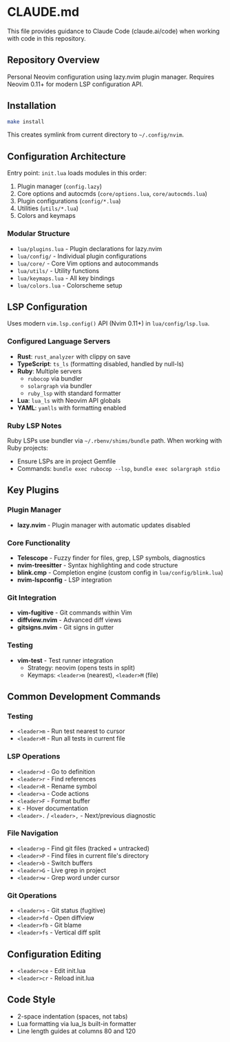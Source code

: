# CLAUDE.md

This file provides guidance to Claude Code (claude.ai/code) when working with code in this repository.

## Repository Overview

Personal Neovim configuration using lazy.nvim plugin manager. Requires Neovim 0.11+ for modern LSP configuration API.

## Installation

```bash
make install
```

This creates symlink from current directory to `~/.config/nvim`.

## Configuration Architecture

Entry point: `init.lua` loads modules in this order:
1. Plugin manager (`config.lazy`)
2. Core options and autocmds (`core/options.lua`, `core/autocmds.lua`)
3. Plugin configurations (`config/*.lua`)
4. Utilities (`utils/*.lua`)
5. Colors and keymaps

### Modular Structure

- `lua/plugins.lua` - Plugin declarations for lazy.nvim
- `lua/config/` - Individual plugin configurations
- `lua/core/` - Core Vim options and autocommands
- `lua/utils/` - Utility functions
- `lua/keymaps.lua` - All key bindings
- `lua/colors.lua` - Colorscheme setup

## LSP Configuration

Uses modern `vim.lsp.config()` API (Nvim 0.11+) in `lua/config/lsp.lua`.

### Configured Language Servers

- **Rust**: `rust_analyzer` with clippy on save
- **TypeScript**: `ts_ls` (formatting disabled, handled by null-ls)
- **Ruby**: Multiple servers
  - `rubocop` via bundler
  - `solargraph` via bundler
  - `ruby_lsp` with standard formatter
- **Lua**: `lua_ls` with Neovim API globals
- **YAML**: `yamlls` with formatting enabled

### Ruby LSP Notes

Ruby LSPs use bundler via `~/.rbenv/shims/bundle` path. When working with Ruby projects:
- Ensure LSPs are in project Gemfile
- Commands: `bundle exec rubocop --lsp`, `bundle exec solargraph stdio`

## Key Plugins

### Plugin Manager
- **lazy.nvim** - Plugin manager with automatic updates disabled

### Core Functionality
- **Telescope** - Fuzzy finder for files, grep, LSP symbols, diagnostics
- **nvim-treesitter** - Syntax highlighting and code structure
- **blink.cmp** - Completion engine (custom config in `lua/config/blink.lua`)
- **nvim-lspconfig** - LSP integration

### Git Integration
- **vim-fugitive** - Git commands within Vim
- **diffview.nvim** - Advanced diff views
- **gitsigns.nvim** - Git signs in gutter

### Testing
- **vim-test** - Test runner integration
  - Strategy: neovim (opens tests in split)
  - Keymaps: `<leader>m` (nearest), `<leader>M` (file)

## Common Development Commands

### Testing
- `<leader>m` - Run test nearest to cursor
- `<leader>M` - Run all tests in current file

### LSP Operations
- `<leader>d` - Go to definition
- `<leader>r` - Find references
- `<leader>R` - Rename symbol
- `<leader>a` - Code actions
- `<leader>F` - Format buffer
- `K` - Hover documentation
- `<leader>.` / `<leader>,` - Next/previous diagnostic

### File Navigation
- `<leader>p` - Find git files (tracked + untracked)
- `<leader>P` - Find files in current file's directory
- `<leader>b` - Switch buffers
- `<leader>G` - Live grep in project
- `<leader>w` - Grep word under cursor

### Git Operations
- `<leader>s` - Git status (fugitive)
- `<leader>fd` - Open diffview
- `<leader>fb` - Git blame
- `<leader>fs` - Vertical diff split

## Configuration Editing

- `<leader>ce` - Edit init.lua
- `<leader>cr` - Reload init.lua

## Code Style

- 2-space indentation (spaces, not tabs)
- Lua formatting via lua_ls built-in formatter
- Line length guides at columns 80 and 120
